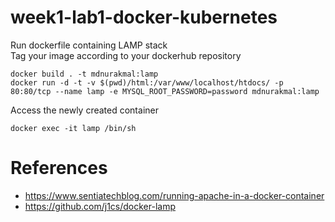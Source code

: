 # week1-lab1-docker-kubernetes

Run dockerfile containing LAMP stack </br>
Tag your image according to your dockerhub repository

```shell
docker build . -t mdnurakmal:lamp
docker run -d -t -v $(pwd)/html:/var/www/localhost/htdocs/ -p 80:80/tcp --name lamp -e MYSQL_ROOT_PASSWORD=password mdnurakmal:lamp
```
Access the newly created container
```shell
docker exec -it lamp /bin/sh
```

# References
* https://www.sentiatechblog.com/running-apache-in-a-docker-container
* https://github.com/j1cs/docker-lamp
